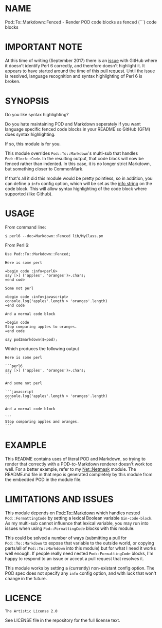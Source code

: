 NAME
====
Pod::To::Markdown::Fenced - Render POD code blocks as fenced (```) code blocks

IMPORTANT NOTE
==============
At this time of writing (September 2017) there is an [issue](https://github.com/github/linguist/issues/3763) with GitHub where it doesn't identify Perl 6 correctly, and therefore doesn't highlight it. It appears to have started around the time of this [pull request](https://github.com/github/linguist/pull/3672). Until the issue is resolved, language recognition and syntax highlighting of Perl 6 is broken.

SYNOPSIS
========
Do you like syntax highlighting?

Do you hate maintaining POD and Markdown seperately if you want language specific fenced code blocks in your README so GitHub (GFM) does syntax highlighting.

If so, this module is for you.

This module overrides `Pod::To::Markdown`'s multi-sub that handles `Pod::Block::Code`. In the resulting output, that code block will now be fenced rather than indented. In this case, it is no longer strict Markdown, but something closer to CommonMark.

If that's all it did this module would be pretty pointless, so in addition, you can define a `info` config option, which will be set as the [info string](http://spec.commonmark.org/0.12/#info-string) on the code block. This will allow syntax highlighting of the code block where supported (like Github).

USAGE
=====
From command line:

    $ perl6 --doc=Markdown::Fenced lib/MyClass.pm

From Perl 6:

    Use Pod::To::Markdown::Fenced;

    Here is some perl

    =begin code :info<perl6>
    say [>] ('apples', 'oranges')».chars;
    =end code

    Some not perl

    =begin code :info<javascript>
    console.log('apples'.length > 'oranges'.length)
    =end code

    And a normal code block

    =begin code
    Stop comparing apples to oranges.
    =end code

    say pod2markdown($=pod);

Which produces the following output

    Here is some perl

    ```perl6
    say [>] ('apples', 'oranges')».chars;
    ```

    And some not perl

    ```javascript
    console.log('apples'.length > 'oranges'.length)
    ```

    And a normal code block
    
    ```
    Stop comparing apples and oranges.
    ```

EXAMPLE 
=======

This README contains uses of literal POD and Markdown, so trying to render that correctly with a POD-to-Markdown renderer doesn't work too well. For a better example, refer to my [Net::Netmask](https://github.com/0racle/p6-Net-Netmask) module. The README.md file in that repo is generated completely by this module from the embedded POD in the module file.

LIMITATIONS AND ISSUES
======================
This module depends on [Pod::To::Markdown](https://github.com/softmoth/perl6-pod-to-markdown) which handles nested `Pod::FormattingCode` by setting a lexical Boolean variable `$in-code-block`. As my multi-sub cannot influence that lexical variable, you may run into issues when using `Pod::FormattingCode` blocks with this module.

This could be solved a number of ways (submitting a pull for `Pod::To::Markdown` to expose that variable to the outside world, or copying parts/all of `Pod::To::Markdown` into this module) but for what I need it works well enough. If people really need nested `Pod::FormattingCode` blocks, I'm happy to respond to an issue or accept a pull request that resolves it.

This module works by setting a (currently) non-existant config option. The POD spec does not specify any `info` config option, and with luck that won't change in the future.

LICENCE
=======

    The Artistic License 2.0 

See LICENSE file in the repository for the full license text.


